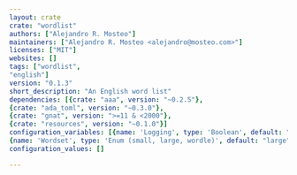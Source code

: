 ```yaml
---
layout: crate
crate: "wordlist"
authors: ["Alejandro R. Mosteo"]
maintainers: ["Alejandro R. Mosteo <alejandro@mosteo.com>"]
licenses: ["MIT"]
websites: []
tags: ["wordlist",
"english"]
version: "0.1.3"
short_description: "An English word list"
dependencies: [{crate: "aaa", version: "~0.2.5"},
{crate: "ada_toml", version: "~0.3.0"},
{crate: "gnat", version: ">=11 & <2000"},
{crate: "resources", version: "~0.1.0"}]
configuration_variables: [{name: 'Logging', type: 'Boolean', default: "FALSE"},
{name: 'Wordset', type: 'Enum (small, large, wordle)', default: "large"}]
configuration_values: []

---
```



